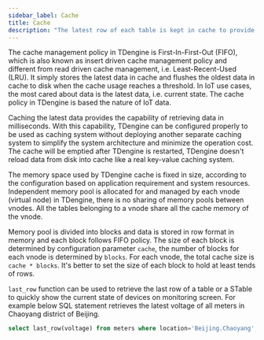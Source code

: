 ```yaml
---
sidebar_label: Cache
title: Cache
description: "The latest row of each table is kept in cache to provide high performance query of latest state."
---
```


The cache management policy in TDengine is First-In-First-Out (FIFO), which is also known as insert driven cache management policy and different from read driven cache management, i.e. Least-Recent-Used (LRU). It simply stores the latest data in cache and flushes the oldest data in cache to disk when the cache usage reaches a threshold. In IoT use cases, the most cared about data is the latest data, i.e. current state. The cache policy in TDengine is based the nature of IoT data.

Caching the latest data provides the capability of retrieving data in milliseconds. With this capability, TDengine can be configured properly to be used as caching system without deploying another separate caching system to simplify the system architecture and minimize the operation cost. The cache will be emptied after TDengine is restarted, TDengine doesn't reload data from disk into cache like a real key-value caching system.

The memory space used by TDengine cache is fixed in size, according to the configuration based on application requirement and system resources. Independent memory pool is allocated for and managed by each vnode (virtual node) in TDengine, there is no sharing of memory pools between vnodes. All the tables belonging to a vnode share all the cache memory of the vnode.

Memory pool is divided into blocks and data is stored in row format in memory and each block follows FIFO policy. The size of each block is determined by configuration parameter `cache`, the number of blocks for each vnode is determined by `blocks`. For each vnode, the total cache size is `cache * blocks`. It's better to set the size of each block to hold at least tends of rows.

`last_row` function can be used to retrieve the last row of a table or a STable to quickly show the current state of devices on monitoring screen. For example below SQL statement retrieves the latest voltage of all meters in Chaoyang district of Beijing.

```sql
select last_row(voltage) from meters where location='Beijing.Chaoyang';
```
